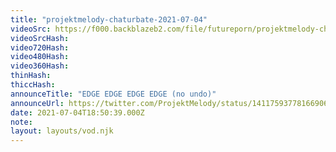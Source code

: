 ```yaml
---
title: "projektmelody-chaturbate-2021-07-04"
videoSrc: https://f000.backblazeb2.com/file/futureporn/projektmelody-chaturbate-2021-07-04.mp4
videoSrcHash: 
video720Hash: 
video480Hash: 
video360Hash: 
thinHash: 
thiccHash: 
announceTitle: "EDGE EDGE EDGE EDGE (no undo)"
announceUrl: https://twitter.com/ProjektMelody/status/1411759377816690696
date: 2021-07-04T18:50:39.000Z
note: 
layout: layouts/vod.njk
---
```

